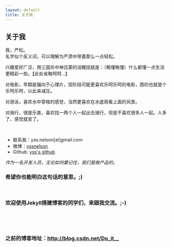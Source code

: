 ```yaml
---
layout: default
title: 关于我
---
```

<div id="about" class="pg-content">
    <section id="content">
        <h2>关于我</h2>
        <p>我，严松。<br>名字似个反义词，可以理解为严肃中带着那么一点轻松。</p>
        <p>兴趣爱好广泛，用三国杀中神吕蒙的话概括就是：（略懂略懂）什么都懂一点生活更精彩一些。【此处省略呵呵...】</p>
        <p>对电影，早期是偏向于心理片，现阶段可能更喜欢乐呵乐呵的电影，图的也就是个乐呵乐呵，以此来减压。</p>
        <p>对游泳，喜欢水中穿梭的感觉，当然更喜欢在水底观看上面的风景。</p>
        <p>对骑行，很是乐衷，喜欢找一两个人一起出去骑行，但是不喜欢很多人一起。人多了，感觉就变了。</p>
        <br>
        <ul>
            <li>联系我：yss.nelson[at]gmail.com</li>
            <li>微博：<a href="http://weibo.com/yssnelson" title="yssnelson">yssnelson</a></li>
            <li>Github: <a href="http://github.com/yss" title="yss's github">yss's github</a></li>
        </ul>
        <div class="hidden">
            <p><em>作为一名开发人员，无论如何要记住，我们是做产品的。</em></p>
            <h3>希望你也能明白这句话的意思。;)</h3>
            <p><br /></p>
            <h3>欢迎使用Jekyll搭建博客的同学们，来跟我交流。;-)</h3>
            <p><br /></p>
        </div>
        <br>
        <h3>之前的博客地址：<a href="http://blog.csdn.net/Do_it__" target="_blank">http://blog.csdn.net/Do_it__</a></h3>
    </section>
</div>
